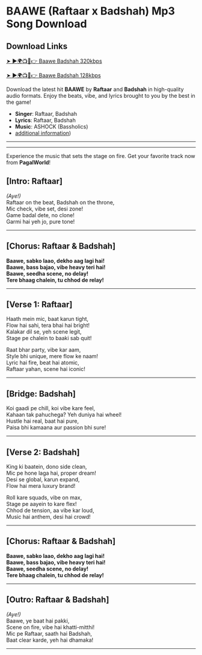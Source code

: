 # **BAAWE (Raftaar x Badshah) Mp3 Song Download**  
## **Download Links**  

[➤ ►🌍📺📱👉 Baawe Badshah 320kbps](https://pagalworld.com.in)

[➤ ►🌍📺📱👉 Baawe Badshah 128kbps](https://pagalworld.com.in)

Download the latest hit **BAAWE** by **Raftaar** and **Badshah** in high-quality audio formats. Enjoy the beats, vibe, and lyrics brought to you by the best in the game!  

- **Singer**: Raftaar, Badshah  
- **Lyrics**: Raftaar, Badshah  
- **Music**: ASHOCK (Bassholics)
-  
   [ additional information](https://github.com/Arrah-Ke-Othlali-Bhojpuri-Song-Download))
---
---

Experience the music that sets the stage on fire. Get your favorite track now from **PagalWorld**!  


## **[Intro: Raftaar]**  
*(Aye!)*  
Raftaar on the beat, Badshah on the throne,  
Mic check, vibe set, desi zone!  
Game badal dete, no clone!  
Garmi hai yeh jo, pure tone!  

---

## **[Chorus: Raftaar & Badshah]**  
**Baawe, sabko laao, dekho aag lagi hai!**  
**Baawe, bass bajao, vibe heavy teri hai!**  
**Baawe, seedha scene, no delay!**  
**Tere bhaag chalein, tu chhod de relay!**  

---

## **[Verse 1: Raftaar]**  
Haath mein mic, baat karun tight,  
Flow hai sahi, tera bhai hai bright!  
Kalakar dil se, yeh scene legit,  
Stage pe chalein to baaki sab quit!  

Raat bhar party, vibe kar aam,  
Style bhi unique, mere flow ke naam!  
Lyric hai fire, beat hai atomic,  
Raftaar yahan, scene hai iconic!  

---

## **[Bridge: Badshah]**  
Koi gaadi pe chill, koi vibe kare feel,  
Kahaan tak pahuchega? Yeh duniya hai wheel!  
Hustle hai real, baat hai pure,  
Paisa bhi kamaana aur passion bhi sure!  

---

## **[Verse 2: Badshah]**  
King ki baatein, dono side clean,  
Mic pe hone laga hai, proper dream!  
Desi se global, karun expand,  
Flow hai mera luxury brand!  

Roll kare squads, vibe on max,  
Stage pe aayein to kare flex!  
Chhod de tension, aa vibe kar loud,  
Music hai anthem, desi hai crowd!  

---

## **[Chorus: Raftaar & Badshah]**  
**Baawe, sabko laao, dekho aag lagi hai!**  
**Baawe, bass bajao, vibe heavy teri hai!**  
**Baawe, seedha scene, no delay!**  
**Tere bhaag chalein, tu chhod de relay!**  

---

## **[Outro: Raftaar & Badshah]**  
*(Aye!)*  
Baawe, ye baat hai pakki,  
Scene on fire, vibe hai khatti-mitthi!  
Mic pe Raftaar, saath hai Badshah,  
Baat clear karde, yeh hai dhamaka!

---


